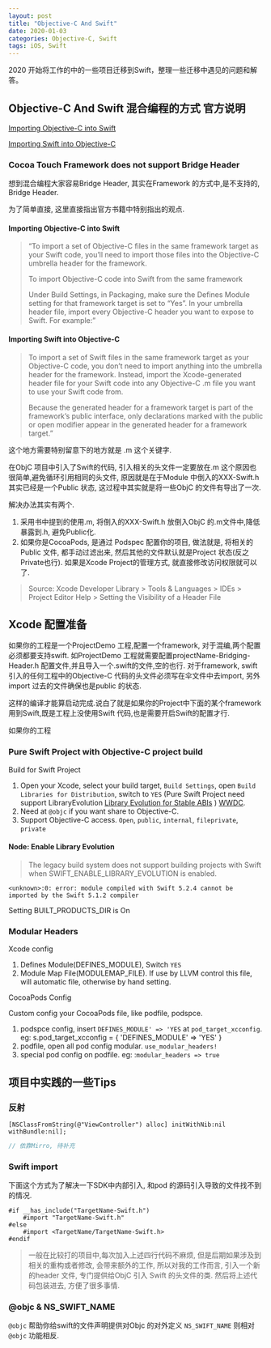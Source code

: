 ```yaml
---
layout: post
title: "Objective-C And Swift"
date: 2020-01-03
categories: Objective-C, Swift
tags: iOS, Swift
---
```


2020 开始将工作的中的一些项目迁移到Swift，整理一些迁移中遇见的问题和解答。

## Objective-C And Swift 混合编程的方式 官方说明

[Importing Objective-C into Swift](https://developer.apple.com/documentation/swift/imported_c_and_objective-c_apis/importing_objective-c_into_swift)

[Importing Swift into Objective-C](https://developer.apple.com/documentation/swift/imported_c_and_objective-c_apis/importing_swift_into_objective-c)

### Cocoa Touch Framework does not support Bridge Header

想到混合编程大家容易Bridge Header, 其实在Framework 的方式中,是不支持的, Bridge Header.

为了简单直接, 这里直接指出官方书籍中特别指出的观点.

#### Importing Objective-C into Swift

>“To import a set of Objective-C files in the same framework target as your Swift code, you’ll need to import those files into the Objective-C umbrella header for the framework.
>
>To import Objective-C code into Swift from the same framework
>
>Under Build Settings, in Packaging, make sure the Defines Module setting for that framework target is set to “Yes”.
In your umbrella header file, import every Objective-C header you want to expose to Swift. For example:”

#### Importing Swift into Objective-C

>To import a set of Swift files in the same framework target as your Objective-C code, you don’t need to import anything into the umbrella header for the framework. Instead, import the Xcode-generated header file for your Swift code into any Objective-C .m file you want to use your Swift code from.
>
>Because the generated header for a framework target is part of the framework’s public interface, only declarations marked with the public or open modifier appear in the generated header for a framework target.”

这个地方需要特别留意下的地方就是 .m 这个关键字.

在ObjC 项目中引入了Swift的代码, 引入相关的头文件一定要放在.m 这个原因也很简单,避免循环引用相同的头文件, 原因就是在于Module 中倒入的XXX-Swift.h 其实已经是一个Public 状态, 这过程中其实就是将一些ObjC 的文件有导出了一次.

解决办法其实有两个.

1. 采用书中提到的使用.m, 将倒入的XXX-Swift.h 放倒入ObjC 的.m文件中,降低暴露到.h, 避免Public化.
2. 如果你是CocoaPods, 是通过 Podspec 配置你的项目, 做法就是, 将相关的Public 文件, 都手动过滤出来, 然后其他的文件默认就是Project 状态(反之Private也行). 如果是Xcode Project的管理方式, 就直接修改访问权限就可以了.

> Source: Xcode Developer Library > Tools & Languages > IDEs > Project Editor Help > Setting the Visibility of a Header File

## Xcode 配置准备

如果你的工程是一个ProjectDemo 工程,配置一个framework, 对于混编,两个配置必须都要支持swift.
如ProjectDemo 工程就需要配置projectName-Bridging-Header.h 配置文件,并且导入一个.swift的文件,空的也行.
对于framework, swift 引入的任何工程中的Objective-C 代码的头文件必须写在伞文件中去import, 另外import 过去的文件确保也是public 的状态.

这样的编译才能算启动完成.说白了就是如果你的Project中下面的某个framework 用到Swift,既是工程上没使用Swift 代码,也是需要开启Swift的配置才行.

如果你的工程

### Pure Swift Project with Objective-C project build

Build for Swift Project

1. Open your Xcode, select your build target, `Build Settings`, open `Build Libraries for Distribution`, switch to `YES` (Pure Swift Project need support LibraryEvolution [Library Evolution for Stable ABIs](https://github.com/apple/swift-evolution/blob/master/proposals/0260-library-evolution.md) ) [WWDC](https://developer.apple.com/videos/play/wwdc2019/416/).
2. Need at `@objc` if you want share to Objective-C.
3. Support Objective-C access. `Open`, `public`, `internal`, `fileprivate`, `private`

#### Node: Enable Library Evolution

> The legacy build system does not support building projects with Swift when SWIFT_ENABLE_LIBRARY_EVOLUTION is enabled.

```console
<unknown>:0: error: module compiled with Swift 5.2.4 cannot be imported by the Swift 5.1.2 compiler
```

Setting BUILT_PRODUCTS_DIR is On

### Modular Headers

Xcode config

1. Defines Module(DEFINES_MODULE), Switch `YES`
2. Module Map File(MODULEMAP_FILE). If use by LLVM control this file, will automatic file, otherwise by hand setting.

CocoaPods Config

Custom config your CocoaPods file, like podfile, podspce.

1. podspce config, insert `DEFINES_MODULE' => 'YES` at `pod_target_xcconfig`. eg: s.pod_target_xcconfig = { 'DEFINES_MODULE' => 'YES' }
2. podfile, open all pod config modular. `use_modular_headers!`
3. special pod config on podfile. eg: :`modular_headers => true`

## 项目中实践的一些Tips

### 反射

```objc
[NSClassFromString(@"ViewController") alloc] initWithNib:nil withBundle:nil];
```

```swift
// 依靠Mirro, 待补充

```

### Swift import

下面这个方式为了解决一下SDK中内部引入, 和pod 的源码引入导致的文件找不到的情况.

```objc
#if __has_include("TargetName-Swift.h")
    #import "TargetName-Swift.h"
#else
    #import <TargetName/TargetName-Swift.h>
#endif
```

>一般在比较打的项目中,每次加入上述四行代码不麻烦, 但是后期如果涉及到相关的重构或者修改, 会带来额外的工作, 所以对我的工作而言, 引入一个新的header 文件, 专门提供给ObjC 引入 Swift 的头文件的类. 然后将上述代码包装进去, 方便了很多事情.

### @objc & NS_SWIFT_NAME

`@objc` 帮助你给swift的文件声明提供对Objc 的对外定义
`NS_SWIFT_NAME` 则相对 `@objc` 功能相反.
